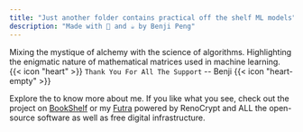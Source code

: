 ```yaml
---
title: "Just another folder contains practical off the shelf ML models"
description: "Made with 💙 and ☕️ by Benji Peng"
---
```


<div class="px-4 py-2 font-bold rounded-md bg-primary-100 dark:bg-primary-900">Mixing the mystique of alchemy with the science of algorithms. Highlighting the enigmatic nature of mathematical matrices used in machine learning.</div>

<div class="flex px-4 py-2 mb-8 mt-4 text-base rounded-md bg-primary-100 dark:bg-primary-900">
  <span class="flex items-center ltr:pr-3 rtl:pl-3 text-primary-400">
    {{< icon "heart" >}}
  </span>
  <span class="flex items-center justify-between grow dark:text-neutral-300">
    <span class="prose dark:prose-invert"><code id="layout">Thank You For All The Support</code> -- Benji </span> 
    <span class="flex items-center ltr:pr-3 rtl:pl-3 text-primary-400">
    {{< icon "heart-empty" >}}
  </span>
  </span>
</div>

Explore the to know more about me. If you like what you see, check out the project on <a target="_blank" href="https://books.renocrypt.com">BookShelf</a> or my <a target="_blank" href="https://futur.renocrypt.com">Futra</a> powered by RenoCrypt and ALL the open-source software as well as free digital infrastructure.
